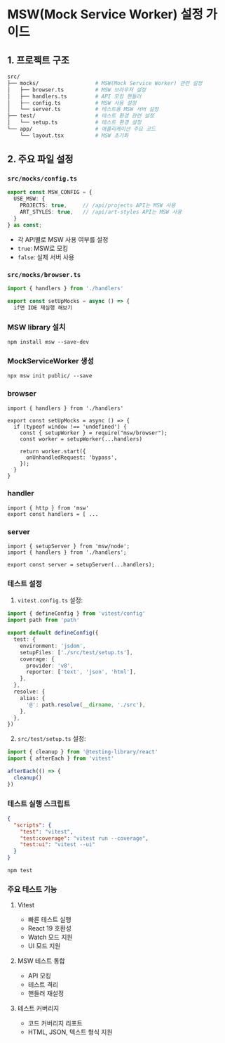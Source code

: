 # MSW(Mock Service Worker) 설정 가이드

## 1. 프로젝트 구조
```bash
src/
├── mocks/                  # MSW(Mock Service Worker) 관련 설정
│   ├── browser.ts          # MSW 브라우저 설정
│   ├── handlers.ts         # API 모킹 핸들러
│   ├── config.ts           # MSW 사용 설정
│   └── server.ts           # 테스트용 MSW 서버 설정
├── test/                   # 테스트 환경 관련 설정
│   └── setup.ts            # 테스트 환경 설정
└── app/                    # 애플리케이션 주요 코드
    └── layout.tsx          # MSW 초기화
```

## 2. 주요 파일 설정

### `src/mocks/config.ts`
```typescript
export const MSW_CONFIG = {
  USE_MSW: {
    PROJECTS: true,     // /api/projects API는 MSW 사용
    ART_STYLES: true,   // /api/art-styles API는 MSW 사용
  }
} as const;
```
- 각 API별로 MSW 사용 여부를 설정
- `true`: MSW로 모킹
- `false`: 실제 서버 사용

### `src/mocks/browser.ts`
```typescript
import { handlers } from './handlers'

export const setUpMocks = async () => {
  if면 IDE 재실행 해보기
```
### MSW library 설치
```
npm install msw --save-dev
```
### MockServiceWorker 생성
```
npx msw init public/ --save
```
### browser
```
import { handlers } from './handlers'

export const setUpMocks = async () => {
  if (typeof window !== 'undefined') {
    const { setupWorker } = require("msw/browser");
    const worker = setupWorker(...handlers)
    
    return worker.start({
      onUnhandledRequest: 'bypass',
    });
  }
}
```
### handler
```
import { http } from 'msw'
export const handlers = [ ...
```
### server
```
import { setupServer } from 'msw/node';
import { handlers } from './handlers';

export const server = setupServer(...handlers);
```

### 테스트 설정
1. `vitest.config.ts` 설정:
```typescript
import { defineConfig } from 'vitest/config'
import path from 'path'

export default defineConfig({
  test: {
    environment: 'jsdom',
    setupFiles: ['./src/test/setup.ts'],
    coverage: {
      provider: 'v8',
      reporter: ['text', 'json', 'html'],
    },
  },
  resolve: {
    alias: {
      '@': path.resolve(__dirname, './src'),
    },
  },
})
```

2. `src/test/setup.ts` 설정:
```typescript
import { cleanup } from '@testing-library/react'
import { afterEach } from 'vitest'

afterEach(() => {
  cleanup()
})
```

### 테스트 실행 스크립트
```json
{
  "scripts": {
    "test": "vitest",
    "test:coverage": "vitest run --coverage",
    "test:ui": "vitest --ui"
  }
}
```

```
npm test
```

### 주요 테스트 기능
1. Vitest
   - 빠른 테스트 실행
   - React 19 호환성
   - Watch 모드 지원
   - UI 모드 지원

2. MSW 테스트 통합
   - API 모킹
   - 테스트 격리
   - 핸들러 재설정

3. 테스트 커버리지
   - 코드 커버리지 리포트
   - HTML, JSON, 텍스트 형식 지원